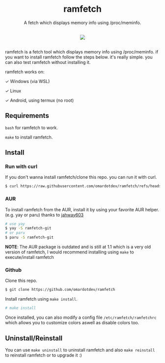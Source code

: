 <div align="center">
  <div>
    <h1>ramfetch</h1>
    <p>A fetch which displays memory info using /proc/meminfo.</p>
  </div>
  <div>
<br>
<img src="https://github.com/user-attachments/assets/eaf036a1-91bb-4f56-a783-5e18291e1de5">
</div>
</div>
<br>

ramfetch is a fetch tool which displays memory info using /proc/meminfo. if you want to install ramfetch follow the steps below. it's really simple. you can also test ramfetch without installing it.

ramfetch works on:

&check; Windows (via WSL)

&check; Linux

&check; Android, using termux (no root)

## Requirements

`bash` for ramfetch to work.

`make` to install ramfetch. 


## Install

### Run with curl
If you don't wanna install ramfetch/clone this repo. you can run it with curl.
```bash
$ curl https://raw.githubusercontent.com/omardotdev/ramfetch/refs/heads/main/ramfetch | bash
```

### AUR

To install ramfetch from the AUR, install it by using your favorite AUR helper. (e.g. yay or paru) thanks to [jahway603](https://codeberg.org/jahway603)

```bash
# use yay
$ yay -S ramfetch-git
# or paru
$ paru -S ramfetch-git
```

**NOTE**: The AUR package is outdated and is still at 1.1 which is a very old version of ramfetch, I would recommend installing using `make` to execute/install ramfetch

### Github
Clone this repo.
```bash
$ git clone https://github.com/omardotdev/ramfetch
```
Install ramfetch using `make install`.
```bash
# make install
```
Once installed, you can also modify a config file `/etc/ramfetch/ramfetchrc` which allows you to customize colors aswell as disable colors too.

## Uninstall/Reinstall
You can use `make uninstall` to uninstall ramfetch and also `make reinstall` to reinstall ramfetch or to upgrade it :)

